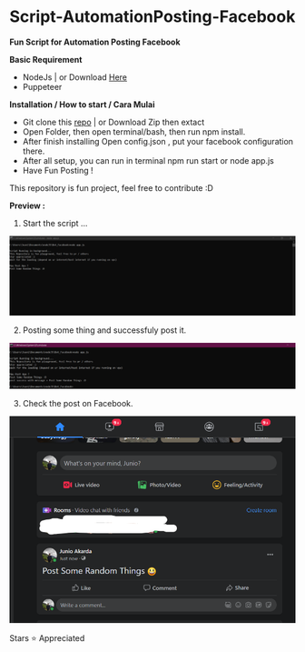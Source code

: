 # Script-AutomationPosting-Facebook
**Fun Script for Automation Posting Facebook** 

**Basic Requirement**

- NodeJs | or Download [Here](https://nodejs.org/en/download/)
- Puppeteer 

**Installation / How to start / Cara Mulai**

- Git clone this [repo](https://github.com/juuni26/Script-AutomationPosting-Facebook) | or Download Zip then extact
- Open Folder, then open terminal/bash, then run npm install.
- After finish installing Open config.json , put your facebook configuration there.
- After all setup, you can run in terminal npm run start or node app.js
- Have Fun Posting ! 

This repository is fun project, feel free to contribute :D

**Preview :**

1. Start the script ... 

![Start the Script](https://github.com/juuni26/Script-AutomationPosting-Facebook/blob/master/Preview/fb.PNG?raw=true)

2. Posting some thing and successfuly post it.  

![Start the Script](https://github.com/juuni26/Script-AutomationPosting-Facebook/blob/master/Preview/fb2.PNG?raw=true)

3. Check the post on Facebook.

![Start the Script](https://github.com/juuni26/Script-AutomationPosting-Facebook/blob/master/Preview/fb3.PNG?raw=true)

Stars :star: Appreciated 

